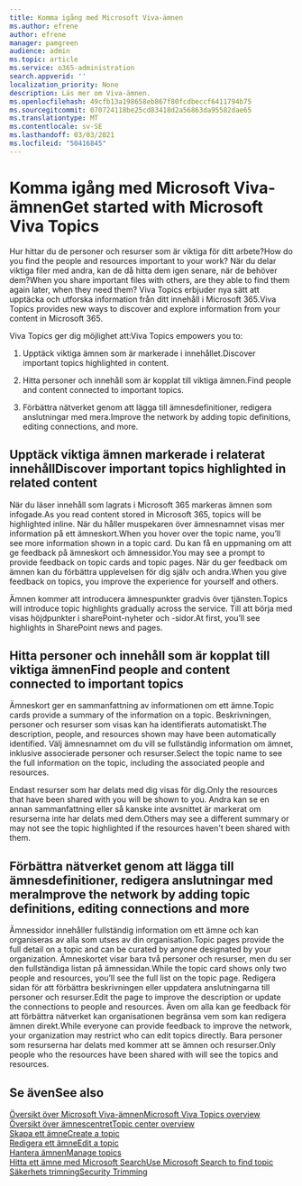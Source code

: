 ```yaml
---
title: Komma igång med Microsoft Viva-ämnen
ms.author: efrene
author: efrene
manager: pamgreen
audience: admin
ms.topic: article
ms.service: o365-administration
search.appverid: ''
localization_priority: None
description: Läs mer om Viva-ämnen.
ms.openlocfilehash: 49cfb13a198658eb867f80fcdbeccf6411794b75
ms.sourcegitcommit: 070724118be25cd83418d2a56863da95582dae65
ms.translationtype: MT
ms.contentlocale: sv-SE
ms.lasthandoff: 03/03/2021
ms.locfileid: "50416845"
---
```

# <a name="get-started-with-microsoft-viva-topics"></a><span data-ttu-id="0ef81-103">Komma igång med Microsoft Viva-ämnen</span><span class="sxs-lookup"><span data-stu-id="0ef81-103">Get started with Microsoft Viva Topics</span></span>

<span data-ttu-id="0ef81-104">Hur hittar du de personer och resurser som är viktiga för ditt arbete?</span><span class="sxs-lookup"><span data-stu-id="0ef81-104">How do you find the people and resources important to your work?</span></span> <span data-ttu-id="0ef81-105">När du delar viktiga filer med andra, kan de då hitta dem igen senare, när de behöver dem?</span><span class="sxs-lookup"><span data-stu-id="0ef81-105">When you share important files with others, are they able to find them again later, when they need them?</span></span> <span data-ttu-id="0ef81-106">Viva Topics erbjuder nya sätt att upptäcka och utforska information från ditt innehåll i Microsoft 365.</span><span class="sxs-lookup"><span data-stu-id="0ef81-106">Viva Topics provides new ways to discover and explore information from your content in Microsoft 365.</span></span>  

<span data-ttu-id="0ef81-107">Viva Topics ger dig möjlighet att:</span><span class="sxs-lookup"><span data-stu-id="0ef81-107">Viva Topics empowers you to:</span></span> 

1. <span data-ttu-id="0ef81-108">Upptäck viktiga ämnen som är markerade i innehållet.</span><span class="sxs-lookup"><span data-stu-id="0ef81-108">Discover important topics highlighted in content.</span></span>

2. <span data-ttu-id="0ef81-109">Hitta personer och innehåll som är kopplat till viktiga ämnen.</span><span class="sxs-lookup"><span data-stu-id="0ef81-109">Find people and content connected to important topics.</span></span>

3. <span data-ttu-id="0ef81-110">Förbättra nätverket genom att lägga till ämnesdefinitioner, redigera anslutningar med mera.</span><span class="sxs-lookup"><span data-stu-id="0ef81-110">Improve the network by adding topic definitions, editing connections, and more.</span></span>


## <a name="discover-important-topics-highlighted-in-related-content"></a><span data-ttu-id="0ef81-111">Upptäck viktiga ämnen markerade i relaterat innehåll</span><span class="sxs-lookup"><span data-stu-id="0ef81-111">Discover important topics highlighted in related content</span></span> 

<span data-ttu-id="0ef81-112">När du läser innehåll som lagrats i Microsoft 365 markeras ämnen som infogade.</span><span class="sxs-lookup"><span data-stu-id="0ef81-112">As you read content stored in Microsoft 365, topics will be highlighted inline.</span></span> <span data-ttu-id="0ef81-113">När du håller muspekaren över ämnesnamnet visas mer information på ett ämneskort.</span><span class="sxs-lookup"><span data-stu-id="0ef81-113">When you hover over the topic name, you’ll see more information shown in a topic card.</span></span> <span data-ttu-id="0ef81-114">Du kan få en uppmaning om att ge feedback på ämneskort och ämnessidor.</span><span class="sxs-lookup"><span data-stu-id="0ef81-114">You may see a prompt to provide feedback on topic cards and topic pages.</span></span> <span data-ttu-id="0ef81-115">När du ger feedback om ämnen kan du förbättra upplevelsen för dig själv och andra.</span><span class="sxs-lookup"><span data-stu-id="0ef81-115">When you give feedback on topics, you improve the experience for yourself and others.</span></span> 

<span data-ttu-id="0ef81-116">Ämnen kommer att introducera ämnespunkter gradvis över tjänsten.</span><span class="sxs-lookup"><span data-stu-id="0ef81-116">Topics will introduce topic highlights gradually across the service.</span></span> <span data-ttu-id="0ef81-117">Till att börja med visas höjdpunkter i sharePoint-nyheter och -sidor.</span><span class="sxs-lookup"><span data-stu-id="0ef81-117">At first, you’ll see highlights in SharePoint news and pages.</span></span>


## <a name="find-people-and-content-connected-to-important-topics"></a><span data-ttu-id="0ef81-118">Hitta personer och innehåll som är kopplat till viktiga ämnen</span><span class="sxs-lookup"><span data-stu-id="0ef81-118">Find people and content connected to important topics</span></span> 

<span data-ttu-id="0ef81-119">Ämneskort ger en sammanfattning av informationen om ett ämne.</span><span class="sxs-lookup"><span data-stu-id="0ef81-119">Topic cards provide a summary of the information on a topic.</span></span> <span data-ttu-id="0ef81-120">Beskrivningen, personer och resurser som visas kan ha identifierats automatiskt.</span><span class="sxs-lookup"><span data-stu-id="0ef81-120">The description, people, and resources shown may have been automatically identified.</span></span> <span data-ttu-id="0ef81-121">Välj ämnesnamnet om du vill se fullständig information om ämnet, inklusive associerade personer och resurser.</span><span class="sxs-lookup"><span data-stu-id="0ef81-121">Select the topic name to see the full information on the topic, including the associated people and resources.</span></span>  

<span data-ttu-id="0ef81-122">Endast resurser som har delats med dig visas för dig.</span><span class="sxs-lookup"><span data-stu-id="0ef81-122">Only the resources that have been shared with you will be shown to you.</span></span> <span data-ttu-id="0ef81-123">Andra kan se en annan sammanfattning eller så kanske inte avsnittet är markerat om resurserna inte har delats med dem.</span><span class="sxs-lookup"><span data-stu-id="0ef81-123">Others may see a different summary or may not see the topic highlighted if the resources haven't been shared with them.</span></span> 



## <a name="improve-the-network-by-adding-topic-definitions-editing-connections-and-more"></a><span data-ttu-id="0ef81-124">Förbättra nätverket genom att lägga till ämnesdefinitioner, redigera anslutningar med mera</span><span class="sxs-lookup"><span data-stu-id="0ef81-124">Improve the network by adding topic definitions, editing connections and more</span></span> 

<span data-ttu-id="0ef81-125">Ämnessidor innehåller fullständig information om ett ämne och kan organiseras av alla som utses av din organisation.</span><span class="sxs-lookup"><span data-stu-id="0ef81-125">Topic pages provide the full detail on a topic and can be curated by anyone designated by your organization.</span></span> <span data-ttu-id="0ef81-126">Ämneskortet visar bara två personer och resurser, men du ser den fullständiga listan på ämnessidan.</span><span class="sxs-lookup"><span data-stu-id="0ef81-126">While the topic card shows only two people and resources, you’ll see the full list on the topic page.</span></span> <span data-ttu-id="0ef81-127">Redigera sidan för att förbättra beskrivningen eller uppdatera anslutningarna till personer och resurser.</span><span class="sxs-lookup"><span data-stu-id="0ef81-127">Edit the page to improve the description or update the connections to people and resources.</span></span> <span data-ttu-id="0ef81-128">Även om alla kan ge feedback för att förbättra nätverket kan organisationen begränsa vem som kan redigera ämnen direkt.</span><span class="sxs-lookup"><span data-stu-id="0ef81-128">While everyone can provide feedback to improve the network, your organization may restrict who can edit topics directly.</span></span> <span data-ttu-id="0ef81-129">Bara personer som resurserna har delats med kommer att se ämnen och resurser.</span><span class="sxs-lookup"><span data-stu-id="0ef81-129">Only people who the resources have been shared with will see the topics and resources.</span></span>


## <a name="see-also"></a><span data-ttu-id="0ef81-130">Se även</span><span class="sxs-lookup"><span data-stu-id="0ef81-130">See also</span></span>
[<span data-ttu-id="0ef81-131">Översikt över Microsoft Viva-ämnen</span><span class="sxs-lookup"><span data-stu-id="0ef81-131">Microsoft Viva Topics overview</span></span>](topic-experiences-overview.md)</br>
[<span data-ttu-id="0ef81-132">Översikt över ämnescentret</span><span class="sxs-lookup"><span data-stu-id="0ef81-132">Topic center overview</span></span>](topic-center-overview.md)</br>
[<span data-ttu-id="0ef81-133">Skapa ett ämne</span><span class="sxs-lookup"><span data-stu-id="0ef81-133">Create a topic</span></span>](create-a-topic.md)</br>
[<span data-ttu-id="0ef81-134">Redigera ett ämne</span><span class="sxs-lookup"><span data-stu-id="0ef81-134">Edit a topic</span></span>](edit-a-topic.md)</br>
[<span data-ttu-id="0ef81-135">Hantera ämnen</span><span class="sxs-lookup"><span data-stu-id="0ef81-135">Manage topics</span></span>](manage-topics.md)</br>
[<span data-ttu-id="0ef81-136">Hitta ett ämne med Microsoft Search</span><span class="sxs-lookup"><span data-stu-id="0ef81-136">Use Microsoft Search to find topic</span></span>](search.md)</br>
[<span data-ttu-id="0ef81-137">Säkerhets trimning</span><span class="sxs-lookup"><span data-stu-id="0ef81-137">Security Trimming</span></span>](topic-experiences-security-trimming.md)

